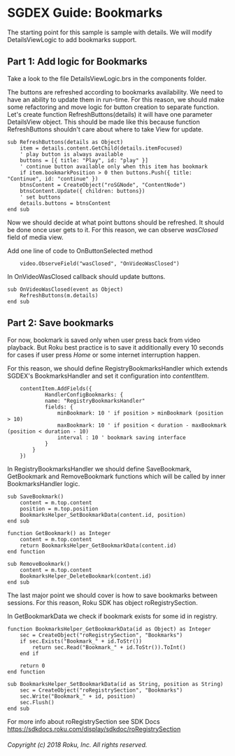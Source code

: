 # SGDEX Guide: Bookmarks

The starting point for this sample is sample with details. We will modify DetailsViewLogic to add bookmarks support.

## Part 1: Add logic for Bookmarks

Take a look to the file DetailsViewLogic.brs in the components folder.

The buttons are refreshed according to bookmarks availability. We need to have an ability to update them in run-time. For this reason, we should make some refactoring and move logic for button creation to separate function. Let's create function RefreshButtons(details) it will have one parameter DetailsView object. This should be made like this because function RefreshButtons shouldn't care about where to take View for update.

```
sub RefreshButtons(details as Object)
    item = details.content.GetChild(details.itemFocused)
    ' play button is always available
    buttons = [{ title: "Play", id: "play" }]
    ' continue button available only when this item has bookmark
    if item.bookmarkPosition > 0 then buttons.Push({ title: "Continue", id: "continue" })
    btnsContent = CreateObject("roSGNode", "ContentNode")
    btnsContent.Update({ children: buttons})
    ' set buttons
    details.buttons = btnsContent
end sub
```

Now we should decide at what point buttons should be refreshed. It should be done once user gets to it. For this reason, we can observe *wasClosed* field of media view.

Add one line of code to OnButtonSelected method

```
    video.ObserveField("wasClosed", "OnVideoWasClosed")
```

In OnVideoWasClosed callback should update buttons.

```
sub OnVideoWasClosed(event as Object)
    RefreshButtons(m.details)
end sub
```

## Part 2: Save bookmarks

For now, bookmark is saved only when user press back from video playback. But Roku best practice is to save it additionally every 10 seconds for cases if user press *Home* or some internet interruption happen.

For this reason, we should define RegistryBookmarksHandler which extends SGDEX's BookmarksHandler and set it configuration into *contentItem*.

```
    contentItem.AddFields({
            HandlerConfigBookmarks: {
            name: "RegistryBookmarksHandler"
            fields: {
                minBookmark: 10 ' if position > minBookmark (position > 10)
                maxBookmark: 10 ' if position < duration - maxBookmark (position < duration - 10)
                interval : 10 ' bookmark saving interface
            }
        }
    })
```

In RegistryBookmarksHandler we should define SaveBookmark, GetBookmark and RemoveBookmark functions which will be called by inner BookmarksHandler logic.

```
sub SaveBookmark()
    content = m.top.content
    position = m.top.position
    BookmarksHelper_SetBookmarkData(content.id, position)
end sub

function GetBookmark() as Integer
    content = m.top.content
    return BookmarksHelper_GetBookmarkData(content.id)
end function

sub RemoveBookmark()
    content = m.top.content
    BookmarksHelper_DeleteBookmark(content.id)
end sub

```

The last major point we should cover is how to save bookmarks between sessions. For this reason, Roku SDK has object roRegistrySection.

In GetBookmarkData we check if bookmark exists for some id in registry.

```
function BookmarksHelper_GetBookmarkData(id as Object) as Integer
    sec = CreateObject("roRegistrySection", "Bookmarks")
    if sec.Exists("Bookmark_" + id.ToStr())
        return sec.Read("Bookmark_" + id.ToStr()).ToInt()
    end if

    return 0
end function

sub BookmarksHelper_SetBookmarkData(id as String, position as String)
    sec = CreateObject("roRegistrySection", "Bookmarks")
    sec.Write("Bookmark_" + id, position)
    sec.Flush()
end sub
```

For more info about roRegistrySection see SDK Docs https://sdkdocs.roku.com/display/sdkdoc/roRegistrySection

###### Copyright (c) 2018 Roku, Inc. All rights reserved.
